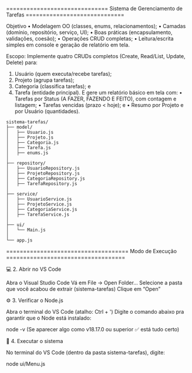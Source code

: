 ============================== Sistema de Gerenciamento de Tarefas =============================

Objetivo
  • Modelagem OO (classes, enums, relacionamentos);
  • Camadas (domínio, repositório, serviço, UI);
  • Boas práticas (encapsulamento, validações, coesão);
  • Operações CRUD completas;
  • Leitura/escrita simples em console e geração de relatório em tela.

Escopo: 
  Implemente quatro CRUDs completos (Create, Read/List, Update, Delete) para:
  1. Usuário (quem executa/recebe tarefas);
  2. Projeto (agrupa tarefas);
  3. Categoria (classifica tarefas); e
  4. Tarefa (entidade principal).
  E gere um relatório básico em tela com:
  • Tarefas por Status (A FAZER, FAZENDO E FEITO), com contagem e listagem;
  • Tarefas vencidas (prazo < hoje); e
  • Resumo por Projeto e por Usuário (quantidades).

```
sistema-tarefas/
├── model/
│   ├── Usuario.js
│   ├── Projeto.js
│   ├── Categoria.js
│   ├── Tarefa.js
│   ├── enums.js
│
├── repository/
│   ├── UsuarioRepository.js
│   ├── ProjetoRepository.js
│   ├── CategoriaRepository.js
│   ├── TarefaRepository.js
│
├── service/
│   ├── UsuarioService.js
│   ├── ProjetoService.js
│   ├── CategoriaService.js
│   ├── TarefaService.js
│
├── ui/
│   └── Main.js
│
└── app.js
```


==================================== Modo de Execução ===================================

💻 2. Abrir no VS Code

Abra o Visual Studio Code
Vá em File → Open Folder...
Selecione a pasta que você acabou de extrair (sistema-tarefas)
Clique em “Open”

⚙️ 3. Verificar o Node.js

Abra o terminal do VS Code (atalho: Ctrl + ')
Digite o comando abaixo pra garantir que o Node está instalado:

node -v
(Se aparecer algo como v18.17.0 ou superior ✅ está tudo certo)

🚀 4. Executar o sistema

No terminal do VS Code (dentro da pasta sistema-tarefas), digite:

node ui/Menu.js











